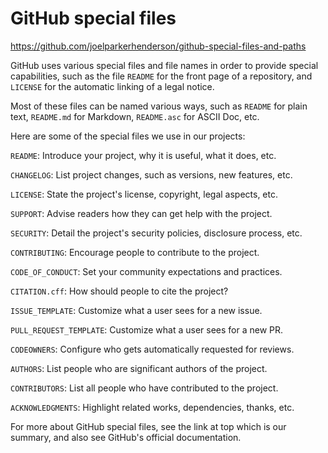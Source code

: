 # GitHub special files

<https://github.com/joelparkerhenderson/github-special-files-and-paths>

GitHub uses various special files and file names in order to provide special capabilities, such as the file `README` for the front page of a repository, and `LICENSE` for the automatic linking of a legal notice.

Most of these files can be named various ways, such as `README` for plain text, `README.md` for Markdown, `README.asc` for ASCII Doc, etc.

Here are some of the special files we use in our projects:

`README`: Introduce your project, why it is useful, what it does, etc.

`CHANGELOG`: List project changes, such as versions, new features, etc.

`LICENSE`: State the project's license, copyright, legal aspects, etc.

`SUPPORT`: Advise readers how they can get help with the project.

`SECURITY`: Detail the project's security policies, disclosure process, etc.

`CONTRIBUTING`: Encourage people to contribute to the project.

`CODE_OF_CONDUCT`: Set your community expectations and practices.

`CITATION.cff`: How should people to cite the project?

`ISSUE_TEMPLATE`: Customize what a user sees for a new issue.

`PULL_REQUEST_TEMPLATE`: Customize what a user sees for a new PR.

`CODEOWNERS`: Configure who gets automatically requested for reviews.

`AUTHORS`: List people who are significant authors of the project.

`CONTRIBUTORS`: List all people who have contributed to the project.

`ACKNOWLEDGMENTS`: Highlight related works, dependencies, thanks, etc.

For more about GitHub special files, see the link at top which is our summary, and also see GitHub's official documentation.
